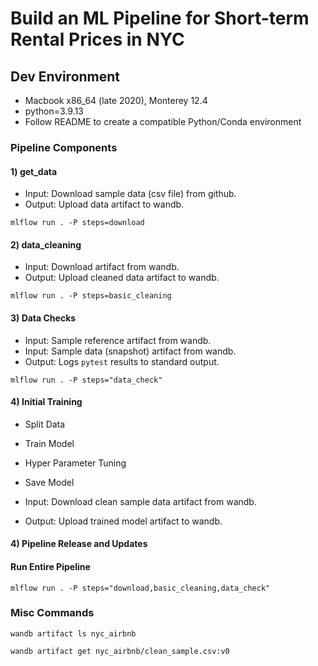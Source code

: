 # Build an ML Pipeline for Short-term Rental Prices in NYC

## Dev Environment

- Macbook x86_64 (late 2020), Monterey 12.4
- python=3.9.13
- Follow README to create a compatible Python/Conda environment

### Pipeline Components

#### 1) get_data

- Input: Download sample data (csv file) from github.
- Output: Upload data artifact to wandb.

```
mlflow run . -P steps=download
```

#### 2) data_cleaning

- Input: Download artifact from wandb.
- Output: Upload cleaned data artifact to wandb.

```
mlflow run . -P steps=basic_cleaning
```

#### 3) Data Checks

- Input: Sample reference artifact from wandb.
- Input: Sample data (snapshot) artifact from wandb.
- Output: Logs `pytest` results to standard output.

```
mlflow run . -P steps="data_check"
```

#### 4) Initial Training

- Split Data
- Train Model
- Hyper Parameter Tuning
- Save Model

- Input: Download clean sample data artifact from wandb.
- Output: Upload trained model artifact to wandb.

#### 4) Pipeline Release and Updates

#### Run Entire Pipeline
```
mlflow run . -P steps="download,basic_cleaning,data_check"
```

### Misc Commands
```
wandb artifact ls nyc_airbnb

wandb artifact get nyc_airbnb/clean_sample.csv:v0
```
